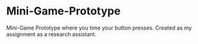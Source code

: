 # Mini-Game-Prototype
Mini-Game Prototype where you time your button presses. Created as my assignment as a research assistant.
